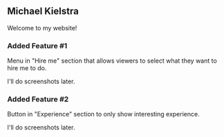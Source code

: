 ## Michael Kielstra

Welcome to my website!

### Added Feature #1

Menu in "Hire me" section that allows viewers to select what they want to hire me to do.

I'll do screenshots later.

### Added Feature #2

Button in "Experience" section to only show interesting experience.

I'll do screenshots later.
